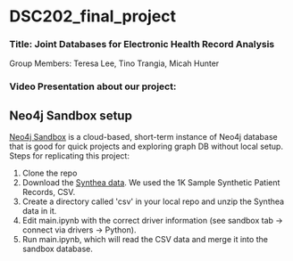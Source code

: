# DSC202_final_project

### Title: Joint Databases for Electronic Health Record Analysis
Group Members: Teresa Lee, Tino Trangia, Micah Hunter

### Video Presentation about our project:
<insert link here>

## Neo4j Sandbox setup
[Neo4j Sandbox](https://neo4j.com/sandbox/) is a cloud-based, short-term instance of Neo4j database that is good for quick projects and exploring graph DB without local setup. 
Steps for replicating this project:
1. Clone the repo
2. Download the [Synthea data](https://synthea.mitre.org/downloads/). We used the 1K Sample Synthetic Patient Records, CSV.
3. Create a directory called 'csv' in your local repo and unzip the Synthea data in it.
4. Edit main.ipynb with the correct driver information (see sandbox tab -> connect via drivers -> Python).
5. Run main.ipynb, which will read the CSV data and merge it into the sandbox database.
